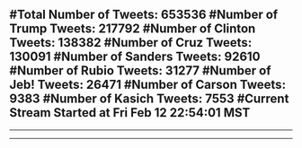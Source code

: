 #Total Number of Tweets: 653536 
#Number of Trump Tweets: 217792
#Number of Clinton Tweets: 138382
#Number of Cruz Tweets: 130091
#Number of Sanders Tweets: 92610
#Number of Rubio Tweets: 31277
#Number of Jeb! Tweets: 26471
#Number of Carson Tweets: 9383
#Number of Kasich Tweets: 7553
#Current Stream Started at Fri Feb 12 22:54:01 MST
---
---
---
